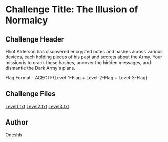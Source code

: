 # **Challenge Title: The Illusion of Normalcy**

## **Challenge Header**
Elliot Alderson has discovered encrypted notes and hashes across various devices, each holding pieces of his past and secrets about the  Army. Your mission is to crack these hashes, uncover the hidden messages, and dismantle the Dark Army's plans.

Flag Format - ACECTF{Level-1-Flag + Level-2-Flag + Level-3-Flag}

## Challenge Files
[Level1.txt](challenge-files/Level%201.txt)
[Level2.txt](challenge-files/Level%202.txt)
[Level3.txt](challenge-files/Level%203.txt)

## Author
Oneshh